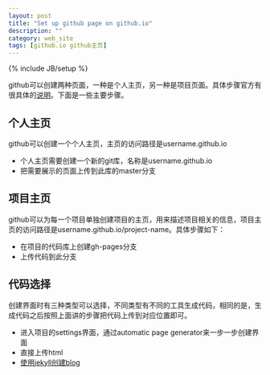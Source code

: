```yaml
---
layout: post
title: "Set up github page on github.io"
description: ""
category: web_site
tags: [github.io github主页]
---
```

{% include JB/setup %}

github可以创建两种页面，一种是个人主页，另一种是项目页面。具体步骤官方有很具体的[说明](https://pages.github.com/)。下面是一些主要步骤。

## 个人主页

github可以创建一个个人主页，主页的访问路径是username.github.io

*	个人主页需要创建一个新的git库，名称是username.github.io
*	把需要展示的页面上传到此库的master分支

## 项目主页

github可以为每一个项目单独创建项目的主页，用来描述项目相关的信息，项目主页的访问路径是username.github.io/project-name。具体步骤如下：

*	在项目的代码库上创建gh-pages分支
*	上传代码到此分支

## 代码选择

创建界面时有三种类型可以选择，不同类型有不同的工具生成代码，相同的是，生成代码之后按照上面讲的步骤把代码上传到对应位置即可。

*	进入项目的settings界面，通过automatic page generator来一步一步创建界面
*	直接上传html
*	[使用jekyll创建blog](/blog/2015/02/27/build-blog-with-jekyll/)